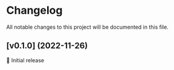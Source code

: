 # Changelog

All notable changes to this project will be documented in this file.

## [v0.1.0] (2022-11-26)

🚀 Initial release
